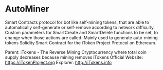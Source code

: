 # AutoMiner
Smart Contracts protocol for bot like self-mining tokens, that are able to automatically self-generate or self-remove according to network difficulty. Custom parameters for SmartCreate and SmartDelete functions to be set, to change when those actions are called. Mainly used to generate auto-mining tokens Solidity Smart Contract for the iToken Project Protocol on Ethereum.

Parent: iTokens - The Reverse Mining Cryptocurrency where total coin supply decreases because mining removes iTokens 
Official Website: https://iTokenProject.org
Explorer: http://iTokens.info
